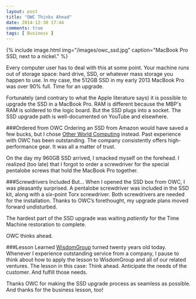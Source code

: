 ```yaml
---
layout: post
title: "OWC Thinks Ahead"
date: 2014-12-30 17:44
comments: true
tags: [ Business ]
---
```


{% include image.html img="/images/owc_ssd.jpg" caption="MacBook Pro SSD, next to a nickel." %}

Every computer user has to deal with this at some point. Your machine runs out of storage space: hard drive, SSD, or whatever mass storage you happen to use. In my case, the 512GB SSD in my early 2013 MacBook Pro was over 90% full. Time for an upgrade.

Fortunately (and contrary to what the Apple literature says) it is possible to upgrade the SSD in a MacBook Pro. RAM is different because the MBP's RAM is soldered to the logic board. But the SSD plugs into a socket. The SSD upgrade path is well-documented on YouTube and elsewhere.

<!--more-->

###Ordered from OWC
Ordering an SSD from Amazon would have saved a few bucks, but I chose [Other World Computing](https://www.macsales.com/) instead. Past experience with OWC has been outstanding. The company consistently offers high-performance gear. It was all a matter of trust.

On the day my 960GB SSD arrived, I smacked myself on the forehead. I realized (too late) that I forgot to order a screwdriver for the special pentalobe screws that hold the MacBook Pro together.

###Screwdrivers Included
But... When I opened the SSD box from OWC, I was pleasantly surprised. A pentalobe screwdriver was included in the SSD kit, along with a six-point Torx screwdriver. Both screwdrivers are needed for the installation. Thanks to OWC’s forethought, my upgrade plans moved forward undisturbed. 

The hardest part of the SSD upgrade was waiting _patiently_ for the Time Machine restoration to complete.

OWC thinks ahead.

###Lesson Learned
[WisdomGroup](http://wisdomgroup.com) turned twenty years old today. Whenever I experience outstanding service from a company, I pause to think about how to apply the lesson to WisdomGroup and all of our related ventures. The lesson in this case: Think ahead. Anticipate the needs of the customer. And fulfill those needs.

Thanks OWC for making the SSD upgrade process as seamless as possible. And thanks for the business lesson, too!


